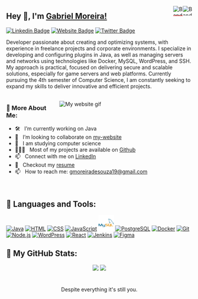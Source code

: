 
<!-- Language selector -->
<a href="https://github.com/mateusneresrb/mateusneresrb/blob/main/README-PT.md"><img src="https://vetores.org/d/bandeira-do-brasil.svg" alt="Bandeira do Brasil" width="26" height="26" align="right"></a>
<a href="https://github.com/mateusneresrb/mateusneresrb"><img src="https://vetores.org/d/bandeira-estados-unidos.svg" alt="Bandeira dos Estados Unidos" width="26" height="26" style="border-bottom: 1px solid red;line" align="right"></a>
## Hey 👋, I'm [Gabriel Moreira!](https://github.com/GabrielMoreiradeSouza)
  
<!-- Social -->
[![Linkedin Badge](https://img.shields.io/badge/-LinkedIn-0e76a8?style=flat-square&logo=Linkedin&logoColor=white)](https://www.linkedin.com/in/gabriel-moreira-de-souza-bb4289240/)
[![Website Badge](https://img.shields.io/badge/Website-3b5998?style=flat-square&logo=google-chrome&logoColor=white)](https://gabrielmoreiradesouza.github.io/GabrielMoreira.dev/)
[![Twitter Badge](https://img.shields.io/badge/-Twitter-1DA1F2?style=flat-square&logo=Twitter&logoColor=white)
](https://x.com/Gabriel41216870)

Developer passionate about creating and optimizing systems, with experience in freelance projects and corporate environments. I specialize in developing and configuring plugins in Java, as well as managing servers and networks using technologies like Docker, MySQL, WordPress, and SSH. My approach is practical, focused on delivering secure and scalable solutions, especially for game servers and web platforms. Currently pursuing the 4th semester of Computer Science, I am constantly seeking to expand my skills to deliver innovative and efficient projects.
<br/>
<br/>

<div style="float:right; margin-left:10px;">
<img align="right" alt="My website gif" src="https://i.imgur.com/NfW3FDd.png" width="360px"/>
</div>
  
### 📝 More About Me:

- 🛠️ &nbsp; I’m currently working on Java
- 🤝 &nbsp; I’m looking to collaborate on [my-website](https://github.com/GabrielMoreiradeSouza/GabrielMoreira.dev.git)
- 📘 &nbsp; I am studying computer science
- 👨🏻‍💻 &nbsp; Most of my projects are available on [Github](https://github.com/GabrielMoreiradeSouza?tab=repositories)
- 📫 &nbsp; Connect with me on  [LinkedIn](https://www.linkedin.com/in/gabriel-moreira-de-souza-bb4289240/)
- 📝 &nbsp; Checkout my [resume](https://github.com/GabrielMoreiradeSouza) 
- 📫 &nbsp; How to reach me: [gmoreiradesouza19@gmail.com](mailto:gmoreiradesouza19@gmail.com)
<br>

## 🔨 Languages and Tools:
<a href="https://www.java.com" target="_blank"><img alt="Java" height="42px" src="https://raw.githubusercontent.com/rahul-jha98/github_readme_icons/main/language_and_tools/square/java/java.svg"/></a>
<a href="https://developer.mozilla.org/en-US/docs/Web/HTML" target="_blank"><img alt="HTML" height="42px" src="https://raw.githubusercontent.com/rahul-jha98/README_icons/4d06112f039d3d302017842f696129642a58f6a5/language_and_tools/square/html/html.svg"/></a>
<a href="https://developer.mozilla.org/en-US/docs/Web/CSS" target="_blank"><img alt="CSS" height="42px" src="https://raw.githubusercontent.com/rahul-jha98/README_icons/4d06112f039d3d302017842f696129642a58f6a5/language_and_tools/square/css/css.svg"/></a>
<a href="https://developer.mozilla.org/en-US/docs/Web/JavaScript" target="_blank"><img alt="JavaScript" height="42px" src="https://raw.githubusercontent.com/rahul-jha98/github_readme_icons/main/language_and_tools/square/javascript/javascript.svg"/></a>
<a href="https://www.mysql.com/" target="_blank"><img alt="MySQL" height="42px" src="https://raw.githubusercontent.com/devicons/devicon/master/icons/mysql/mysql-original-wordmark.svg"/></a>
<a href="https://www.postgresql.org/" target="_blank"><img alt="PostgreSQL" height="42px" src="https://vetores.org/d/postgresql.svg"/></a>
<a href="https://www.docker.com/" target="_blank"><img alt="Docker" height="42px" src="https://raw.githubusercontent.com/rahul-jha98/README_icons/4d06112f039d3d302017842f696129642a58f6a5/language_and_tools/square/docker/docker.svg"/></a>
<a href="https://git-scm.com/" target="_blank"><img alt="Git" height="42px" src="https://raw.githubusercontent.com/rahul-jha98/github_readme_icons/main/language_and_tools/square/git-scm/git-scm.svg"/></a>
<a href="https://nodejs.org/" target="_blank"><img alt="Node.js" height="42px" src="https://raw.githubusercontent.com/rahul-jha98/github_readme_icons/main/language_and_tools/square/node/node.svg"/></a>
<a href="https://wordpress.org/" target="_blank"><img alt="WordPress" height="42px" src="https://www.svgrepo.com/download/12244/wordpress-logo.svg"/></a>
<a href="https://reactjs.org/" target="_blank"><img alt="React" height="42px" src="https://raw.githubusercontent.com/rahul-jha98/github_readme_icons/main/language_and_tools/square/react/react.svg"/></a>
<a href="https://www.jenkins.io/" target="_blank"><img alt="Jenkins" height="42px" src="https://raw.githubusercontent.com/rahul-jha98/README_icons/4d06112f039d3d302017842f696129642a58f6a5/language_and_tools/square/jenkins/jenkins.svg"/></a>
<a href="https://www.figma.com/" target="_blank"><img alt="Figma" height="42px" src="https://raw.githubusercontent.com/rahul-jha98/github_readme_icons/main/language_and_tools/square/figma/figma.svg"/></a>


## 🏅 My GitHub Stats:
<div align="center">
<img height="180em" src="https://github-readme-stats.vercel.app/api?username=GabrielMoreiradeSouza&show_icons=true&&count_private=true&include_all_commits=true&theme=dark" />
<img height="180em" src="https://github-readme-stats.vercel.app/api/top-langs/?username=GabrielMoreiradeSouza&exclude_repo=KNN-Image-Classification&show_icons=true&layout=compact&langs_count=8&theme=dark"/>
</div>

#
<div align="center">
Despite everything it's still you.
</div>

